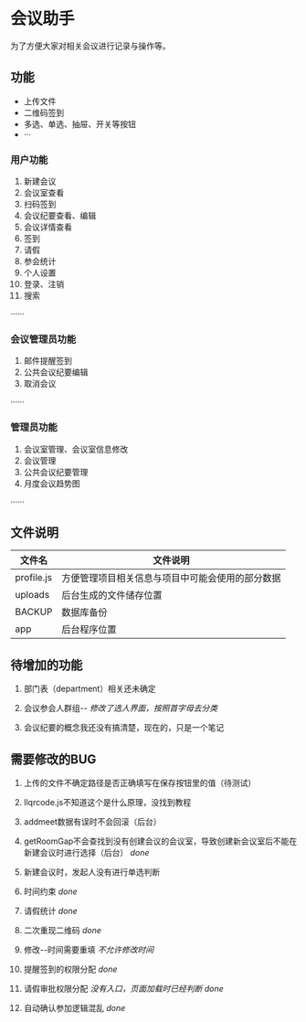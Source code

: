 # 会议助手

为了方便大家对相关会议进行记录与操作等。

## 功能

- 上传文件
- 二维码签到
- 多选、单选、抽屉、开关等按钮
- ···

### 用户功能

1. 新建会议
2. 会议室查看
3. 扫码签到
4. 会议纪要查看、编辑
5. 会议详情查看
6. 签到
7. 请假
8. 参会统计
9. 个人设置
10. 登录、注销
11. 搜索

······

### 会议管理员功能

1. 邮件提醒签到
2. 公共会议纪要编辑
3. 取消会议

······

### 管理员功能

1. 会议室管理、会议室信息修改
2. 会议管理
3. 公共会议纪要管理
4. 月度会议趋势图

······

## 文件说明

| 文件名 | 文件说明 |
|---|--- |
| profile.js | 方便管理项目相关信息与项目中可能会使用的部分数据 |
| uploads | 后台生成的文件储存位置 |
| BACKUP | 数据库备份 |
| app | 后台程序位置 |

## 待增加的功能

1. 部门表（department）相关还未确定
2. 会议参会人群组-- *修改了选人界面，按照首字母去分类*

3. 会议纪要的概念我还没有搞清楚，现在的，只是一个笔记

## 需要修改的BUG

1. 上传的文件不确定路径是否正确填写在保存按钮里的值（待测试）
2. llqrcode.js不知道这个是什么原理，没找到教程

3. addmeet数据有误时不会回滚（后台）
4. getRoomGap不会查找到没有创建会议的会议室，导致创建新会议室后不能在新建会议时进行选择（后台） *done*
5. 新建会议时，发起人没有进行单选判断

6. 时间约束 *done*
7. 请假统计 *done*
8. 二次重现二维码 *done*
9. 修改--时间需要重填 *不允许修改时间* 
10. 提醒签到的权限分配 *done*
11. 请假审批权限分配 *没有入口，页面加载时已经判断* *done*
12. 自动确认参加逻辑混乱 *done*